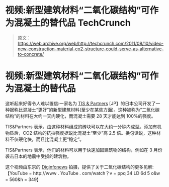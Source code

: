 # 视频:新型建筑材料“二氧化碳结构”可作为混凝土的替代品 TechCrunch

> 原文：<https://web.archive.org/web/http://techcrunch.com/2011/08/10/video-new-construction-material-co2-structure-could-serve-as-alternative-to-concrete/>

# 视频:新型建筑材料“二氧化碳结构”可作为混凝土的替代品

这听起来好得令人难以置信:一家名为 [TIS & Partners](https://web.archive.org/web/20230203053339/http://www.tis-partners.co.jp/) [JP】的日本公司开发了一种据称比混凝土“更好”的新型建筑材料(至少在某些方面)。这种被称为“二氧化碳结构”的材料在大约一天内硬化，而混凝土需要 28 天才能达到 100%的强度。

TIS&Partners 表示，由这种材料组成的砖块可以在大约一分钟内成型。添加有机物质后，CO2 结构的抗拉强度据说比混凝土“至少”高 2.5 倍。换句话说，这种材料不仅硬化快，而且比混凝土更“稳定”。

TIS&Partners 表示，他们的材料可以用于快速加固建筑物的结构，例如在 3 月份袭击日本的地震中受损的建筑物。

这个视频由东京的 [Diginfonews](https://web.archive.org/web/20230203053339/http://www.diginfo.tv/2011/08/10/11-0161-f.php) 拍摄，提供了关于二氧化碳结构的更多见解:
【YouTube = http://www . YouTube . com/watch？v = ppq 34 LD 6d 5 o&w = 560&h = 349】